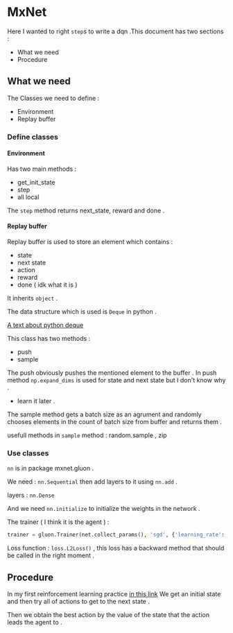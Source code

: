 # MxNet

Here I wanted to right `step`s to write a dqn .This document has two sections : 
* What we need 
* Procedure 

## What we need 

The Classes we need to define : 
* Environment
* Replay buffer

### Define classes

#### Environment

Has two main methods : 
* get_init_state
* step
* all local

The `step` method returns next_state, reward and done .

#### Replay buffer

Replay buffer is used to store an element which contains : 
* state
* next state
* action 
* reward
* done ( idk what it is )

It inherits `object` .

The data structure which is used is `Deque` in python . 

[A text about python deque](https://github.com/parsaeisa/Notes/blob/main/python.md#deque)

This class has two methods : 
* push
* sample 

The push obviously pushes the mentioned element to the buffer . In push method `np.expand_dims` is used for state and next state but I don't know why . 

* learn it later . 

The sample method gets a batch size as an agrument and randomly chooses elements in the count of batch size from buffer and returns them . 

usefull methods in `sample` method : random.sample , zip

### Use classes 

`nn` is in package mxnet.gluon .

We need : `nn.Sequential` then add layers to it using `nn.add` . 

layers : `nn.Dense` 

And we need `nn.initialize` to initialize the weights in the network . 

The trainer ( I think it is the agent ) :
```python
trainer = gluon.Trainer(net.collect_params(), 'sgd', {'learning_rate': 0.01})
```

Loss function : `loss.L2Loss()` , this loss has a backward method that should be called in the right moment . 

## Procedure 

In my first reinforcement learning practice [in this link](https://github.com/parsaeisa/Reinforcemnet_learning_first_prac) We get an initial state and then try all of actions to get to the next state . 

Then we obtain the best action by the value of the state that the action leads the agent to . 